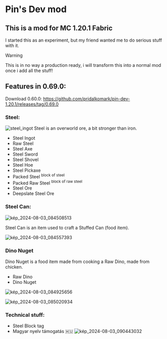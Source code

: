 # Pin's Dev mod
## This is a mod for MC 1.20.1 Fabric
I started this as an experiment, but my friend wanted me to do serious stuff with it.

> [!WARNING]
> This is in no way a production ready, i will transform this into a normal mod once i add all the stuff!

## Features in 0.69.0:
Download 0.60.0: https://github.com/pridalkomark/pin-dev-1.20.1/releases/tag/0.69.0
### Steel:
![steel_ingot](https://github.com/user-attachments/assets/4467a171-86f3-46c0-9050-6f581589474a)
Steel is an overworld ore, a bit stronger than iron.
* Steel Ingot
* Raw Steel
* Steel Axe
* Steel Sword
* Steel Shovel
* Steel Hoe
* Steel Pickaxe
* Packed Steel <sup>block of steel</sup>
* Packed Raw Steel <sup>block of raw steel</sup>
* Steel Ore
* Deepslate Steel Ore
### Steel Can:
![kép_2024-08-03_084508513](https://github.com/user-attachments/assets/d348b860-7ec2-4eba-ac6b-23a7ef96ee76)    

Steel Can is an item used to craft a Stuffed Can (food item).    

![kép_2024-08-03_084557393](https://github.com/user-attachments/assets/42c2604e-6dd2-4695-8ed7-527a4ed581d6)     

### Dino Nuget
Dino Nuget is a food item made from cooking a Raw Dino, made from chicken.
* Raw Dino
* Dino Nuget

![kép_2024-08-03_084925656](https://github.com/user-attachments/assets/be16b214-b462-4ca8-8c25-c7372f889804)

![kép_2024-08-03_085020934](https://github.com/user-attachments/assets/2c6d2331-d248-4d20-bb8c-09af9ffe5f4c)    

### Technical stuff:
* Steel Block tag
* Magyar nyelv támogatás 🇭🇺
![kép_2024-08-03_090443032](https://github.com/user-attachments/assets/5e4322db-ff62-4f8a-b908-5bbdf92648e6)
